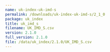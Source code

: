 ```yaml
---
name: uk-index-uk-imd-s
permalink: /downloads/uk-index-uk-imd-s/2_1_0
package: uk_index
title: uk_imd_s
filename: UK_IMD_S.csv
version: 2.1.0
full_version: 2.1.0
file: /data/uk_index/2.1.0/UK_IMD_S.csv
---
```

